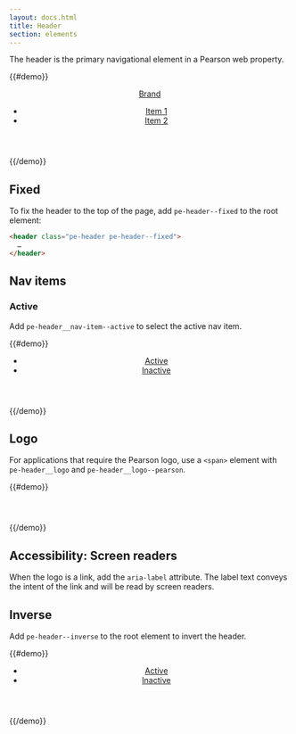 ```yaml
---
layout: docs.html
title: Header
section: elements
---
```


The header is the primary navigational element in a Pearson web property.

{{#demo}}
<header class="pe-header">
  <section class="pe-header__section">
    <a href="#" class="pe-header__brand">Brand</a>
  </section>
  <section class="pe-header__section pe-header__section--right">
    <nav class="pe-header__nav">
      <ul class="pe-header__nav-items">
        <li class="pe-header__nav-item">
          <a href="#">Item 1</a>
        </li>
        <li class="pe-header__nav-item">
          <a href="#">Item 2</a>
        </li>
      </ul>
    </nav>
  </section>
</header>
{{/demo}}

## Fixed

To fix the header to the top of the page, add `pe-header--fixed` to the root element:

```html
<header class="pe-header pe-header--fixed">
  …
</header>
```

## Nav items

### Active

Add `pe-header__nav-item--active` to select the active nav item.

{{#demo}}
<header class="pe-header">
  <section class="pe-header__section pe-header__section--right">
    <nav class="pe-header__nav">
      <ul class="pe-header__nav-items">
        <li class="pe-header__nav-item pe-header__nav-item--active">
          <a href="#">Active</a>
        </li>
        <li class="pe-header__nav-item">
          <a href="#">Inactive</a>
        </li>
      </ul>
    </nav>
  </section>
</header>
{{/demo}}

## Logo

For applications that require the Pearson logo, use a `<span>` element with `pe-header__logo` and `pe-header__logo--pearson`.

{{#demo}}
<header class="pe-header">
  <section class="pe-header__section">
    <a href="#" aria-label="Return to home">
      <span class="pe-header__logo pe-header__logo--pearson"></span>
    </a>
  </section>
</header>
{{/demo}}

<aside>
  <h1 class="pe-title">Accessibility: Screen readers</h1>
  <p>When the logo is a link, add the <code>aria-label</code> attribute. The label text conveys the intent of the link and will be read by screen readers.
</aside>

## Inverse

Add `pe-header--inverse` to the root element to invert the header.

{{#demo}}
<header class="pe-header pe-header--inverse">
  <section class="pe-header__section">
    <a href="#" aria-label="Return to home">
      <span class="pe-header__logo pe-header__logo--pearson"></span>
    </a>
  </section>
  <section class="pe-header__section pe-header__section--right">
    <nav class="pe-header__nav">
      <ul class="pe-header__nav-items">
        <li class="pe-header__nav-item pe-header__nav-item--active">
          <a href="#">Active</a>
        </li>
        <li class="pe-header__nav-item">
          <a href="#">Inactive</a>
        </li>
      </ul>
    </nav>
  </section>
</header>
{{/demo}}
